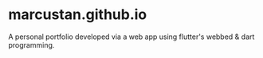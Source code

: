# marcustan.github.io
A personal portfolio developed via a web app using flutter's webbed &amp; dart programming.
